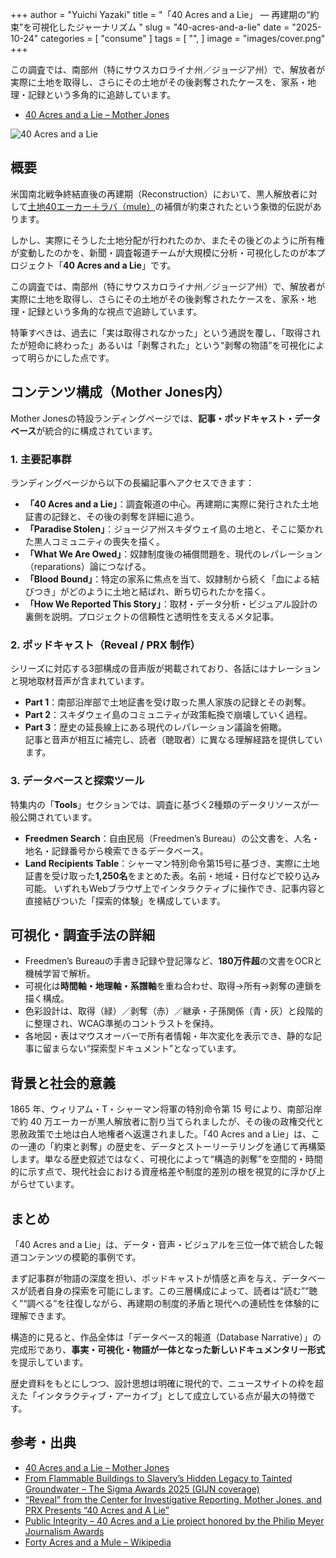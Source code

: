 +++
author = "Yuichi Yazaki"
title = "「40 Acres and a Lie」 — 再建期の“約束”を可視化したジャーナリズム  "
slug = "40-acres-and-a-lie"
date = "2025-10-24"
categories = [
    "consume"
]
tags = [
    "",
]
image = "images/cover.png"
+++

この調査では、南部州（特にサウスカロライナ州／ジョージア州）で、解放者が実際に土地を取得し、さらにその土地がその後剥奪されたケースを、家系・地理・記録という多角的に追跡しています。

<!--more-->
 
- [40 Acres and a Lie – Mother Jones](https://www.motherjones.com/politics/2024/06/40-acres-and-a-lie/)

![40 Acres and a Lie](images/40AcresAndALie.png)


## 概要

米国南北戦争終結直後の再建期（Reconstruction）において、黒人解放者に対して[土地40エーカー＋ラバ（mule）](https://en.wikipedia.org/wiki/Forty_acres_and_a_mule)の補償が約束されたという象徴的伝説があります。

しかし、実際にそうした土地分配が行われたのか、またその後どのように所有権が変動したのかを、新聞・調査報道チームが大規模に分析・可視化したのが本プロジェクト「**40 Acres and a Lie**」です。

この調査では、南部州（特にサウスカロライナ州／ジョージア州）で、解放者が実際に土地を取得し、さらにその土地がその後剥奪されたケースを、家系・地理・記録という多角的な視点で追跡しています。

特筆すべきは、過去に「実は取得されなかった」という通説を覆し、「取得されたが短命に終わった」あるいは「剥奪された」という“剥奪の物語”を可視化によって明らかにした点です。

## コンテンツ構成（Mother Jones内）

Mother Jonesの特設ランディングページでは、**記事・ポッドキャスト・データベース**が統合的に構成されています。

### 1. 主要記事群

ランディングページから以下の長編記事へアクセスできます：  
- **「40 Acres and a Lie」**：調査報道の中心。再建期に実際に発行された土地証書の記録と、その後の剥奪を詳細に追う。  
- **「Paradise Stolen」**：ジョージア州スキダウェイ島の土地と、そこに築かれた黒人コミュニティの喪失を描く。  
- **「What We Are Owed」**：奴隷制度後の補償問題を、現代のレパレーション（reparations）論につなげる。  
- **「Blood Bound」**：特定の家系に焦点を当て、奴隷制から続く「血による結びつき」がどのように土地と結ばれ、断ち切られたかを描く。  
- **「How We Reported This Story」**：取材・データ分析・ビジュアル設計の裏側を説明。プロジェクトの信頼性と透明性を支えるメタ記事。  

### 2. ポッドキャスト（Reveal / PRX 制作）

シリーズに対応する3部構成の音声版が掲載されており、各話にはナレーションと現地取材音声が含まれています。  
- **Part 1**：南部沿岸部で土地証書を受け取った黒人家族の記録とその剥奪。  
- **Part 2**：スキダウェイ島のコミュニティが政策転換で崩壊していく過程。  
- **Part 3**：歴史の延長線上にある現代のレパレーション議論を俯瞰。  
記事と音声が相互に補完し、読者（聴取者）に異なる理解経路を提供しています。

### 3. データベースと探索ツール

特集内の「**Tools**」セクションでは、調査に基づく2種類のデータリソースが一般公開されています。
- **Freedmen Search**：自由民局（Freedmen’s Bureau）の公文書を、人名・地名・記録番号から検索できるデータベース。
- **Land Recipients Table**：シャーマン特別命令第15号に基づき、実際に土地証書を受け取った**1,250名**をまとめた表。名前・地域・日付などで絞り込み可能。
いずれもWebブラウザ上でインタラクティブに操作でき、記事内容と直接結びついた「探索的体験」を構成しています。

## 可視化・調査手法の詳細

- Freedmen’s Bureauの手書き記録や登記簿など、**180万件超**の文書をOCRと機械学習で解析。
- 可視化は**時間軸・地理軸・系譜軸**を重ね合わせ、取得→所有→剥奪の連鎖を描く構成。
- 色彩設計は、取得（緑）／剥奪（赤）／継承・子孫関係（青・灰）と段階的に整理され、WCAG準拠のコントラストを保持。
- 各地図・表はマウスオーバーで所有者情報・年次変化を表示でき、静的な記事に留まらない“探索型ドキュメント”となっています。

## 背景と社会的意義

1865 年、ウィリアム・T・シャーマン将軍の特別命令第 15 号により、南部沿岸で約 40 万エーカーが黒人解放者に割り当てられましたが、その後の政権交代と恩赦政策で土地は白人地権者へ返還されました。「40 Acres and a Lie」は、この一連の「約束と剥奪」の歴史を、データとストーリーテリングを通じて再構築します。単なる歴史叙述ではなく、可視化によって“構造的剥奪”を空間的・時間的に示す点で、現代社会における資産格差や制度的差別の根を視覚的に浮かび上がらせています。

## まとめ
「40 Acres and a Lie」は、データ・音声・ビジュアルを三位一体で統合した報道コンテンツの模範的事例です。

まず記事群が物語の深度を担い、ポッドキャストが情感と声を与え、データベースが読者自身の探索を可能にします。この三層構成によって、読者は“読む”“聴く”“調べる”を往復しながら、再建期の制度的矛盾と現代への連続性を体験的に理解できます。

構造的に見ると、作品全体は「データベース的報道（Database Narrative）」の完成形であり、**事実・可視化・物語が一体となった新しいドキュメンタリー形式**を提示しています。

歴史資料をもとにしつつ、設計思想は明確に現代的で、ニュースサイトの枠を超えた「インタラクティブ・アーカイブ」として成立している点が最大の特徴です。


## 参考・出典

- [40 Acres and a Lie – Mother Jones](https://www.motherjones.com/politics/2024/06/40-acres-and-a-lie/)
- [From Flammable Buildings to Slavery’s Hidden Legacy to Tainted Groundwater – The Sigma Awards 2025 (GIJN coverage)](https://www.sigmaawards.org/from-flammable-buildings-to-slaverys-hidden-legacy-to-tainted-groundwater-projects-from-10-countries-win-gijns-2025-sigma-awards/)
- [“Reveal” from the Center for Investigative Reporting, Mother Jones, and PRX Presents “40 Acres and A Lie”](https://medium.com/prxofficial/reveal-presents-40-acres-and-a-lie-561bac42297c)
- [Public Integrity – 40 Acres and a Lie project honored by the Philip Meyer Journalism Awards](https://publicintegrity.org/40-acres-and-a-lie/public-integritys-40-acres-and-a-lie-project-is-honored-by-the-philip-meyer-journalism-awards/)
- [Forty Acres and a Mule – Wikipedia](https://en.wikipedia.org/wiki/Forty_acres_and_a_mule)
